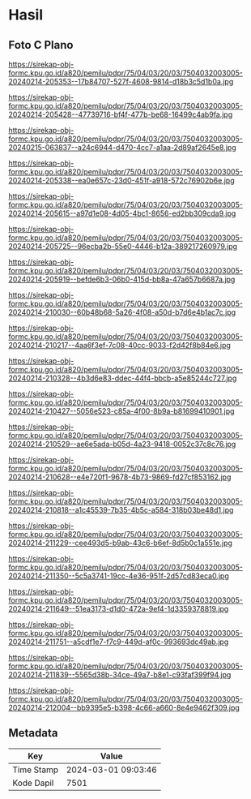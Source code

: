 # Hasil

## Foto C Plano

https://sirekap-obj-formc.kpu.go.id/a820/pemilu/pdpr/75/04/03/20/03/7504032003005-20240214-205353--17b84707-527f-4608-9814-d18b3c5d1b0a.jpg

https://sirekap-obj-formc.kpu.go.id/a820/pemilu/pdpr/75/04/03/20/03/7504032003005-20240214-205428--47739716-bf4f-477b-be68-16499c4ab9fa.jpg

https://sirekap-obj-formc.kpu.go.id/a820/pemilu/pdpr/75/04/03/20/03/7504032003005-20240215-063837--a24c6944-d470-4cc7-a1aa-2d89af2645e8.jpg

https://sirekap-obj-formc.kpu.go.id/a820/pemilu/pdpr/75/04/03/20/03/7504032003005-20240214-205338--ea0e657c-23d0-451f-a918-572c76902b6e.jpg

https://sirekap-obj-formc.kpu.go.id/a820/pemilu/pdpr/75/04/03/20/03/7504032003005-20240214-205615--a97d1e08-4d05-4bc1-8656-ed2bb309cda9.jpg

https://sirekap-obj-formc.kpu.go.id/a820/pemilu/pdpr/75/04/03/20/03/7504032003005-20240214-205725--96ecba2b-55e0-4446-b12a-389217260979.jpg

https://sirekap-obj-formc.kpu.go.id/a820/pemilu/pdpr/75/04/03/20/03/7504032003005-20240214-205919--befde6b3-06b0-415d-bb8a-47a657b6687a.jpg

https://sirekap-obj-formc.kpu.go.id/a820/pemilu/pdpr/75/04/03/20/03/7504032003005-20240214-210030--60b48b68-5a26-4f08-a50d-b7d6e4b1ac7c.jpg

https://sirekap-obj-formc.kpu.go.id/a820/pemilu/pdpr/75/04/03/20/03/7504032003005-20240214-210217--4aa6f3ef-7c08-40cc-9033-f2d42f8b84e6.jpg

https://sirekap-obj-formc.kpu.go.id/a820/pemilu/pdpr/75/04/03/20/03/7504032003005-20240214-210328--4b3d6e83-ddec-44f4-bbcb-a5e85244c727.jpg

https://sirekap-obj-formc.kpu.go.id/a820/pemilu/pdpr/75/04/03/20/03/7504032003005-20240214-210427--5056e523-c85a-4f00-8b9a-b81699410901.jpg

https://sirekap-obj-formc.kpu.go.id/a820/pemilu/pdpr/75/04/03/20/03/7504032003005-20240214-210529--ae6e5ada-b05d-4a23-9418-0052c37c8c76.jpg

https://sirekap-obj-formc.kpu.go.id/a820/pemilu/pdpr/75/04/03/20/03/7504032003005-20240214-210628--e4e720f1-9678-4b73-9869-fd27cf853162.jpg

https://sirekap-obj-formc.kpu.go.id/a820/pemilu/pdpr/75/04/03/20/03/7504032003005-20240214-210818--a1c45539-7b35-4b5c-a584-318b03be48d1.jpg

https://sirekap-obj-formc.kpu.go.id/a820/pemilu/pdpr/75/04/03/20/03/7504032003005-20240214-211229--cee493d5-b9ab-43c6-b6ef-8d5b0c1a551e.jpg

https://sirekap-obj-formc.kpu.go.id/a820/pemilu/pdpr/75/04/03/20/03/7504032003005-20240214-211350--5c5a3741-19cc-4e36-951f-2d57cd83eca0.jpg

https://sirekap-obj-formc.kpu.go.id/a820/pemilu/pdpr/75/04/03/20/03/7504032003005-20240214-211649--51ea3173-d1d0-472a-9ef4-1d3359378819.jpg

https://sirekap-obj-formc.kpu.go.id/a820/pemilu/pdpr/75/04/03/20/03/7504032003005-20240214-211751--a5cdf1e7-f7c9-449d-af0c-993693dc49ab.jpg

https://sirekap-obj-formc.kpu.go.id/a820/pemilu/pdpr/75/04/03/20/03/7504032003005-20240214-211839--5565d38b-34ce-49a7-b8e1-c93faf399f94.jpg

https://sirekap-obj-formc.kpu.go.id/a820/pemilu/pdpr/75/04/03/20/03/7504032003005-20240214-212004--bb9395e5-b398-4c66-a660-8e4e9462f309.jpg


## Metadata

| Key        | Value               |
| ---------- | ------------------- |
| Time Stamp | 2024-03-01 09:03:46 |
| Kode Dapil | 7501                |



